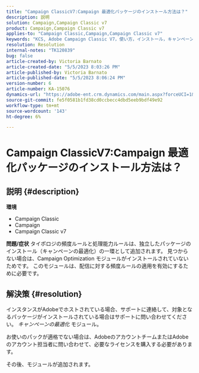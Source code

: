 ```yaml
---
title: "Campaign ClassicV7:Campaign 最適化パッケージのインストール方法は？"
description: 説明
solution: Campaign,Campaign Classic v7
product: Campaign,Campaign Classic v7
applies-to: "Campaign Classic,Campaign,Campaign Classic v7"
keywords: "KCS, Adobe Campaign Classic V7，使い方，インストール，キャンペーン最適化パッケージ， Adobe Campaign, Adobe Campaign Classic"
resolution: Resolution
internal-notes: "TK120839"
bug: false
article-created-by: Victoria Barnato
article-created-date: "5/5/2023 8:03:26 PM"
article-published-by: Victoria Barnato
article-published-date: "5/5/2023 8:06:24 PM"
version-number: 6
article-number: KA-15076
dynamics-url: "https://adobe-ent.crm.dynamics.com/main.aspx?forceUCI=1&pagetype=entityrecord&etn=knowledgearticle&id=5ec379e3-7feb-ed11-a7c6-6045bd0065f9"
source-git-commit: fe5f0581b1fd38cd0ccbecc4dbd5eeb9bdf49e92
workflow-type: tm+mt
source-wordcount: '143'
ht-degree: 6%

---
```


# Campaign ClassicV7:Campaign 最適化パッケージのインストール方法は？

## 説明 {#description}

<b>環境</b>
- Campaign Classic
- Campaign
- Campaign Classic v7


<b>問題/症状</b>
タイポロジの頻度ルールと処理能力ルールは、独立したパッケージのインストール（キャンペーンの最適化）の一環として追加されます。 見つからない場合は、Campaign Optimization モジュールがインストールされていないためです。
このモジュールは、配信に対する頻度ルールの適用を有効にするために必要です。




## 解決策 {#resolution}


インスタンスがAdobeでホストされている場合、サポートに連絡して、対象となるパッケージがインストールされている場合はサポートに問い合わせてください。 *キャンペーンの最適化* モジュール。

お使いのパックが適格でない場合は、AdobeのアカウントチームまたはAdobeのアカウント担当者に問い合わせて、必要なライセンスを購入する必要があります。

その後、モジュールが追加されます。
